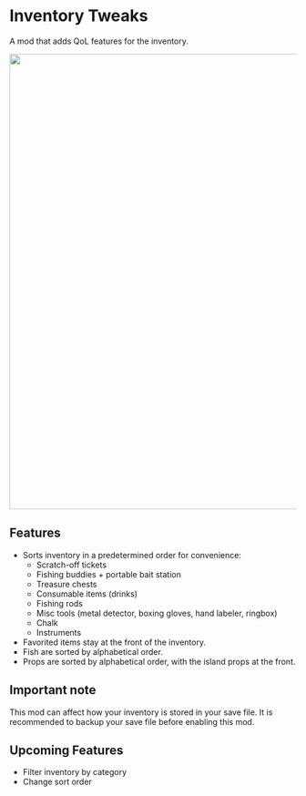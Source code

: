 # Inventory Tweaks

A mod that adds QoL features for the inventory.

<img src="https://github.com/user-attachments/assets/fd481f2d-b09e-4f96-8f6e-603f2d4159f6" width=800>

## Features
- Sorts inventory in a predetermined order for convenience:
  - Scratch-off tickets
  - Fishing buddies + portable bait station
  - Treasure chests
  - Consumable items (drinks)
  - Fishing rods
  - Misc tools (metal detector, boxing gloves, hand labeler, ringbox)
  - Chalk
  - Instruments
- Favorited items stay at the front of the inventory.
- Fish are sorted by alphabetical order.
- Props are sorted by alphabetical order, with the island props at the front.

## Important note

This mod can affect how your inventory is stored in your save file.
It is recommended to backup your save file before enabling this mod.

## Upcoming Features
- Filter inventory by category
- Change sort order
